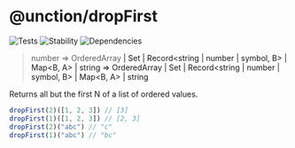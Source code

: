 # @unction/dropFirst

![Tests][BADGE_TRAVIS]
![Stability][BADGE_STABILITY]
![Dependencies][BADGE_DEPENDENCY]

> number => OrderedArray<A> | Set<A> | Record<string | number | symbol, B> | Map<B, A> | string => OrderedArray<A> | Set<A> | Record<string | number | symbol, B> | Map<B, A> | string

Returns all but the first N of a list of ordered values.

``` javascript
dropFirst(2)([1, 2, 3]) // [3]
dropFirst(1)([1, 2, 3]) // [2, 3]
dropFirst(2)("abc") // "c"
dropFirst(1)("abc") // "bc"
```

[BADGE_TRAVIS]: https://img.shields.io/travis/unctionjs/dropFirst.svg?maxAge=2592000&style=flat-square
[BADGE_STABILITY]: https://img.shields.io/badge/stability-strong-green.svg?maxAge=2592000&style=flat-square
[BADGE_DEPENDENCY]: https://img.shields.io/david/unctionjs/dropFirst.svg?maxAge=2592000&style=flat-square
